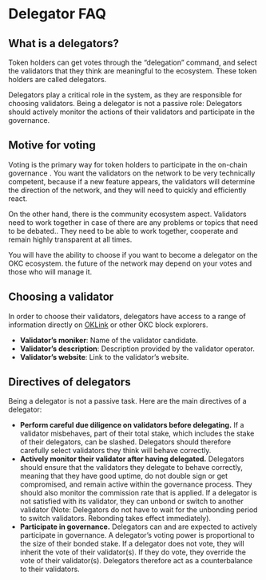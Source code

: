 <!--
order: 2
-->

# Delegator FAQ


## What is a delegators?

Token holders can get votes through the “delegation” command, and select the validators that they think are meaningful to the ecosystem. These token holders are called delegators.

Delegators play a critical role in the system, as they are responsible for choosing validators. Being a delegator is not a passive role: Delegators should actively monitor the actions of their validators and participate in the governance.

## Motive for voting

Voting is the primary way for token holders to participate in the on-chain governance . You want the validators on the network to be very technically competent, because if a new feature appears, the validators will determine the direction of the network, and they will need to quickly and efficiently react.

On the other hand, there is the community ecosystem aspect. Validators need to work together in case of there are any problems or topics that need to be debated.. They need to be able to work together, cooperate and remain highly transparent at all times.

You will have the ability to choose if you want to become a delegator on the OKC ecosystem. the future of the network may depend on your  votes and those who will manage it.


## Choosing a validator

In order to choose their validators, delegators have access to a range of information directly on [OKLink](https://www.oklink.com/oec-test) or other OKC block explorers.

- **Validator’s moniker**: Name of the validator candidate.
- **Validator’s description**: Description provided by the validator operator.
- **Validator’s website**: Link to the validator’s website.

## Directives of delegators

Being a delegator is not a passive task. Here are the main directives of a delegator:

- **Perform careful due diligence on validators before delegating.** If a validator misbehaves, part of their total stake, which includes the stake of their delegators, can be slashed. Delegators should therefore carefully select validators they think will behave correctly.
- **Actively monitor their validator after having delegated.** Delegators should ensure that the validators they delegate to behave correctly, meaning that they have good uptime, do not double sign or get compromised, and remain active within the governance process. They should also monitor the commission rate that is applied. If a delegator is not satisfied with its validator, they can unbond or switch to another validator (Note: Delegators do not have to wait for the unbonding period to switch validators. Rebonding takes effect immediately).
- **Participate in governance.** Delegators can and are expected to actively participate in governance. A delegator’s voting power is proportional to the size of their bonded stake. If a delegator does not vote, they will inherit the vote of their validator(s). If they do vote, they override the vote of their validator(s). Delegators therefore act as a counterbalance to their validators.




